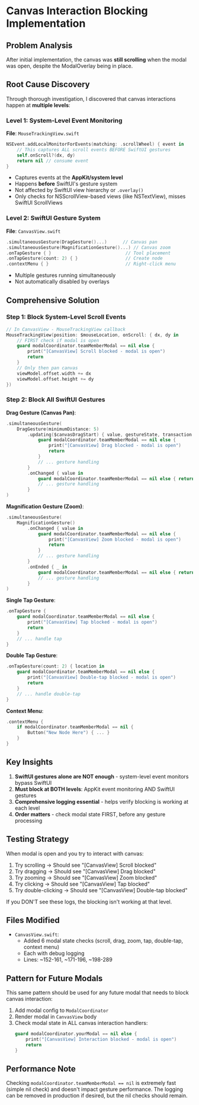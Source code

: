 # Canvas Interaction Blocking Implementation

## Problem Analysis

After initial implementation, the canvas was **still scrolling** when the modal was open, despite the ModalOverlay being in place.

## Root Cause Discovery

Through thorough investigation, I discovered that canvas interactions happen at **multiple levels**:

### Level 1: System-Level Event Monitoring
**File**: `MouseTrackingView.swift`

```swift
NSEvent.addLocalMonitorForEvents(matching: .scrollWheel) { event in
    // This captures ALL scroll events BEFORE SwiftUI gestures
    self.onScroll?(dx, dy)
    return nil // consume event
}
```

- Captures events at the **AppKit/system level**
- Happens **before** SwiftUI's gesture system
- Not affected by SwiftUI view hierarchy or `.overlay()`
- Only checks for NSScrollView-based views (like NSTextView), misses SwiftUI ScrollViews

### Level 2: SwiftUI Gesture System
**File**: `CanvasView.swift`

```swift
.simultaneousGesture(DragGesture()...)      // Canvas pan
.simultaneousGesture(MagnificationGesture()...) // Canvas zoom
.onTapGesture { }                            // Tool placement
.onTapGesture(count: 2) { }                  // Create node
.contextMenu { }                             // Right-click menu
```

- Multiple gestures running simultaneously
- Not automatically disabled by overlays

## Comprehensive Solution

### Step 1: Block System-Level Scroll Events
```swift
// In CanvasView - MouseTrackingView callback
MouseTrackingView(position: $mouseLocation, onScroll: { dx, dy in
    // FIRST check if modal is open
    guard modalCoordinator.teamMemberModal == nil else {
        print("[CanvasView] Scroll blocked - modal is open")
        return
    }
    // Only then pan canvas
    viewModel.offset.width += dx
    viewModel.offset.height += dy
})
```

### Step 2: Block All SwiftUI Gestures

**Drag Gesture (Canvas Pan)**:
```swift
.simultaneousGesture(
    DragGesture(minimumDistance: 5)
        .updating($canvasDragStart) { value, gestureState, transaction in
            guard modalCoordinator.teamMemberModal == nil else {
                print("[CanvasView] Drag blocked - modal is open")
                return
            }
            // ... gesture handling
        }
        .onChanged { value in
            guard modalCoordinator.teamMemberModal == nil else { return }
            // ... gesture handling
        }
)
```

**Magnification Gesture (Zoom)**:
```swift
.simultaneousGesture(
    MagnificationGesture()
        .onChanged { value in
            guard modalCoordinator.teamMemberModal == nil else {
                print("[CanvasView] Zoom blocked - modal is open")
                return
            }
            // ... gesture handling
        }
        .onEnded { _ in
            guard modalCoordinator.teamMemberModal == nil else { return }
            // ... gesture handling
        }
)
```

**Single Tap Gesture**:
```swift
.onTapGesture {
    guard modalCoordinator.teamMemberModal == nil else {
        print("[CanvasView] Tap blocked - modal is open")
        return
    }
    // ... handle tap
}
```

**Double Tap Gesture**:
```swift
.onTapGesture(count: 2) { location in
    guard modalCoordinator.teamMemberModal == nil else {
        print("[CanvasView] Double-tap blocked - modal is open")
        return
    }
    // ... handle double-tap
}
```

**Context Menu**:
```swift
.contextMenu {
    if modalCoordinator.teamMemberModal == nil {
        Button("New Node Here") { ... }
    }
}
```

## Key Insights

1. **SwiftUI gestures alone are NOT enough** - system-level event monitors bypass SwiftUI
2. **Must block at BOTH levels**: AppKit event monitoring AND SwiftUI gestures
3. **Comprehensive logging essential** - helps verify blocking is working at each level
4. **Order matters** - check modal state FIRST, before any gesture processing

## Testing Strategy

When modal is open and you try to interact with canvas:
1. Try scrolling → Should see "[CanvasView] Scroll blocked"
2. Try dragging → Should see "[CanvasView] Drag blocked"  
3. Try zooming → Should see "[CanvasView] Zoom blocked"
4. Try clicking → Should see "[CanvasView] Tap blocked"
5. Try double-clicking → Should see "[CanvasView] Double-tap blocked"

If you DON'T see these logs, the blocking isn't working at that level.

## Files Modified

- `CanvasView.swift`: 
  - Added 6 modal state checks (scroll, drag, zoom, tap, double-tap, context menu)
  - Each with debug logging
  - Lines: ~152-161, ~171-196, ~198-289

## Pattern for Future Modals

This same pattern should be used for any future modal that needs to block canvas interaction:

1. Add modal config to `ModalCoordinator`
2. Render modal in `CanvasView` body
3. Check modal state in ALL canvas interaction handlers:
   ```swift
   guard modalCoordinator.yourModal == nil else {
       print("[CanvasView] Interaction blocked - modal is open")
       return
   }
   ```

## Performance Note

Checking `modalCoordinator.teamMemberModal == nil` is extremely fast (simple nil check) and doesn't impact gesture performance. The logging can be removed in production if desired, but the nil checks should remain.
